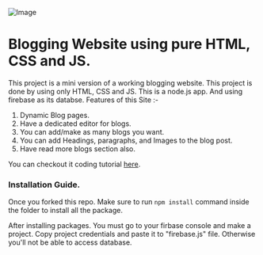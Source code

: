 ![Image](https://dev-to-uploads.s3.amazonaws.com/uploads/articles/naxpa0453a6bhd69ci1c.png)

# Blogging Website using pure HTML, CSS and JS. 

This project is a mini version of a working blogging website. This project is done by using only HTML, CSS and JS. This is a node.js app. And using firebase as its databse. Features of this Site :-

1. Dynamic Blog pages.
2. Have a dedicated editor for blogs.
3. You can add/make as many blogs you want.
4. You can add Headings, paragraphs, and Images to the blog post. 
5. Have read more blogs section also.

You can checkout it coding tutorial [here](https://youtu.be/AWHGQfzfHxI).

### Installation Guide.

Once you forked this repo. Make sure to run `npm install` command inside the folder to install all the package.

After installing packages. You must go to your firbase console and make a project. Copy project credentials and paste it to "firebase.js" file. Otherwise you'll not be able to access database.
